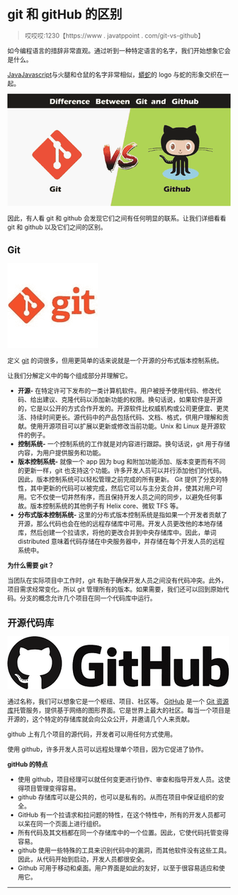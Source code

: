 # git 和 gitHub 的区别

> 哎哎哎:1230【https://www . javatppoint . com/git-vs-github】

如今编程语言的措辞非常直观。通过听到一种特定语言的名字，我们开始想象它会是什么。

[Java](https://www.javatpoint.com/java-tutorial)[Javascript](https://www.javatpoint.com/javascript-tutorial)与火腿和仓鼠的名字非常相似，[蟒蛇](https://www.javatpoint.com/python-tutorial)的 logo 与蛇的形象交织在一起。

![git vs gitHub](img/17950d8fabd49f44d48bc9faece4b81d.png)

因此，有人看 git 和 github 会发现它们之间有任何明显的联系。让我们详细看看 git 和 github 以及它们之间的区别。

## Git

![git vs gitHub](img/a068bb454d82a3ab6a7b985eb7d04884.png)

定义 [git](https://www.javatpoint.com/git) 的词很多，但用更简单的话来说就是一个开源的分布式版本控制系统。

让我们分解定义中的每个组成部分并理解它。

*   **开源-** 在特定许可下发布的一类计算机软件。用户被授予使用代码、修改代码、给出建议、克隆代码以添加新功能的权限。换句话说，如果软件是开源的，它是以公开的方式合作开发的。开源软件比权威机构或公司更便宜、更灵活、持续时间更长。源代码中的产品包括代码、文档、格式，供用户理解和贡献。使用开源项目可以扩展以更新或修改当前功能。Unix 和 Linux 是开源软件的例子。
*   **控制系统-** 一个控制系统的工作就是对内容进行跟踪。换句话说，git 用于存储内容，为用户提供服务和功能。
*   **版本控制系统-** 就像一个 app 因为 bug 和附加功能添加、版本变更而有不同的更新一样，git 也支持这个功能。许多开发人员可以并行添加他们的代码。因此，版本控制系统可以轻松管理之前完成的所有更新。
    Git 提供了分支的特性，其中更新的代码可以被完成，然后它可以与主分支合并，使其对用户可用。它不仅使一切井然有序，而且保持开发人员之间的同步，以避免任何事故。版本控制系统的其他例子有 Helix core、微软 TFS 等。
*   **分布式版本控制系统-** 这里的分布式版本控制系统是指如果一个开发者贡献了开源，那么代码也会在他的远程存储库中可用。开发人员更改他的本地存储库，然后创建一个拉请求，将他的更改合并到中央存储库中。因此，单词 distributed 意味着代码存储在中央服务器中，并存储在每个开发人员的远程系统中。

**为什么需要 git？**

当团队在实际项目中工作时，git 有助于确保开发人员之间没有代码冲突。此外，项目需求经常变化。所以 git 管理所有的版本。如果需要，我们还可以回到原始代码。分支的概念允许几个项目在同一个代码库中运行。

## 开源代码库

![git vs gitHub](img/24e02946ebcd02a5966dfc96b977dd0f.png)

通过名称，我们可以想象它是一个枢纽、项目、社区等。 [GitHub](https://www.javatpoint.com/github) 是一个 [Git 资源库](https://www.javatpoint.com/git-repository)托管服务，提供基于网络的图形界面。它是世界上最大的社区。每当一个项目是开源的，这个特定的存储库就会向公众公开，并邀请几个人来贡献。

github 上有几个项目的源代码，开发者可以用任何方式使用。

使用 github，许多开发人员可以远程处理单个项目，因为它促进了协作。

**gitHub 的特点**

*   使用 github，项目经理可以就任何变更进行协作、审查和指导开发人员。这使得项目管理变得容易。
*   github 存储库可以是公共的，也可以是私有的。从而在项目中保证组织的安全。
*   GitHub 有一个拉请求和拉问题的特性，在这个特性中，所有的开发人员都可以呆在同一个页面上进行组织。
*   所有代码及其文档都在同一个存储库中的一个位置。因此，它使代码托管变得容易。
*   github 使用一些特殊的工具来识别代码中的漏洞，而其他软件没有这些工具。因此，从代码开始到启动，开发人员都很安全。
*   Github 可用于移动和桌面。用户界面是如此的友好，以至于很容易适应和使用它。

* * *